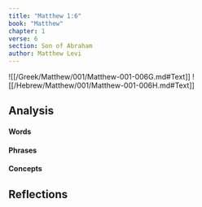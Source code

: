 ```yaml
---
title: "Matthew 1:6"
book: "Matthew"
chapter: 1
verse: 6
section: Son of Abraham
author: Matthew Levi
---
```

![[/Greek/Matthew/001/Matthew-001-006G.md#Text]]
![[/Hebrew/Matthew/001/Matthew-001-006H.md#Text]]

## Analysis

#### Words

#### Phrases

#### Concepts

## Reflections
